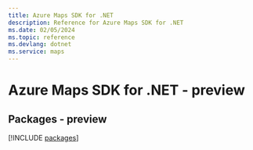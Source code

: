 ```yaml
---
title: Azure Maps SDK for .NET
description: Reference for Azure Maps SDK for .NET
ms.date: 02/05/2024
ms.topic: reference
ms.devlang: dotnet
ms.service: maps
---
```

# Azure Maps SDK for .NET - preview
## Packages - preview
[!INCLUDE [packages](maps-index.md)]